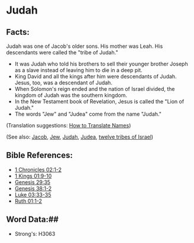 # Judah #

## Facts: ##

Judah was one of Jacob's older sons. His mother was Leah. His descendants were called the "tribe of Judah."

* It was Judah who told his brothers to sell their younger brother Joseph as a slave instead of leaving him to die in a deep pit.
* King David and all the kings after him were descendants of Judah. Jesus, too, was a descendant of Judah.
* When Solomon's reign ended and the nation of Israel divided, the kingdom of Judah was the southern kingdom.
* In the New Testament book of Revelation, Jesus is called the "Lion of Judah."
* The words "Jew" and "Judea" come from the name "Judah."

(Translation suggestions: [How to Translate Names](rc://en/ta/man/translate/translate-names))

(See also: [Jacob](jacob.md), [Jew](../kt/jew.md), [Judah](kingdomofjudah.md), [Judea](judea.md), [twelve tribes of Israel](../other/12tribesofisrael.md))

## Bible References: ##

* [1 Chronicles 02:1-2](rc://en/tn/help/1ch/02/01)
* [1 Kings 01:9-10](rc://en/tn/help/1ki/01/09)
* [Genesis 29:35](rc://en/tn/help/gen/29/35)
* [Genesis 38:1-2](rc://en/tn/help/gen/38/01)
* [Luke 03:33-35](rc://en/tn/help/luk/03/33)
* [Ruth 01:1-2](rc://en/tn/help/rut/01/01)

## Word Data:##

* Strong's: H3063
